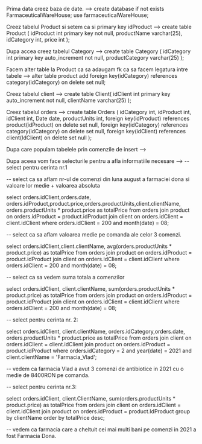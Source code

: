 Prima data creez baza de date. --> create database if not exists FarmaceuticalWareHouse; use farmaceuticalWareHouse;

Creez tabelul Product si setem ca si primary key idProduct --> create table Product (
idProduct int primary key not null,
productName varchar(25),
idCategory int,
price int
);


Dupa accea creez tabelul Category --> create table Category (
idCategory int primary key auto_increment not null,
productCategory varchar(25)
);


Facem alter table la Product ca sa adaugam fk ca sa facem legatura intre tabele --> alter table product add foreign key(idCategory) references category(idCategory) on delete set null;

Creez tabelul client --> create table Client(
idClient int primary key auto_increment not null,
clientName varchar(25)
);

Creez tabelul orders --> create table Orders (
idCategory int,
idProduct int,
idClient int,
Date date,
productUnits int,
foreign key(idProduct) references product(idProduct) on delete set null,
foreign key(idCategory) references category(idCategory) on delete set null,
foreign key(idClient) references client(IdClient) on delete set null
);

Dupa care populam tabelele prin comenzile de insert --> 

 
 Dupa aceea vom face selecturile pentru a afla informatiile necesare -->
  -- select pentru cerinta nr.1


-- select ca sa aflam nr-ul de comenzi din luna august a farmaciei dona si valoare lor medie + valoarea absoluta


select orders.idClient,orders.date, orders.idProduct,product.price,orders.productUnits,client.clientName, orders.productUnits * product.price as totalPrice from orders join product on orders.idProduct = product.idProduct join client on orders.idClient = client.idClient where orders.idClient = 200 and month(date) = 08;



-- select ca sa aflam valoarea medie pe comanda ale celor 3 comenzi.


select orders.idClient,client.clientName, avg(orders.productUnits * product.price) as totalPrice from orders join product on orders.idProduct = product.idProduct join client on orders.idClient = client.idClient where orders.idClient = 200 and month(date) = 08;

-- select ca sa vedem suma totala a comenzilor


select orders.idClient, client.clientName, sum(orders.productUnits * product.price) as totalPrice from orders join product on orders.idProduct = product.idProduct join client on orders.idClient = client.idClient where orders.idClient = 200 and month(date) = 08;


-- select pentru cerinta nr. 2:



select orders.idClient, client.clientName, orders.idCategory,orders.date, orders.productUnits * product.price as totalPrice from orders join client on orders.idClient = client.idClient join product on orders.idProduct = product.idProduct where orders.idCategory = 2 and year(date) = 2021 and client.clientName = 'Farmacia_Vlad';


-- vedem ca farmacia Vlad a avut 3 comenzi de antibiotice in 2021 cu o medie de 8400RON pe comanda.



-- select pentru cerinta nr.3:


select orders.idClient, client.ClientName, sum(orders.productUnits * product.price) as totalPrice from orders join client on orders.idClient = client.idClient join product on orders.idProduct = product.IdProduct group by clientName order by totalPrice desc;



-- vedem ca farmacia care a cheltuit cei mai multi bani pe comenzi in 2021 a fost Farmacia Dona.
